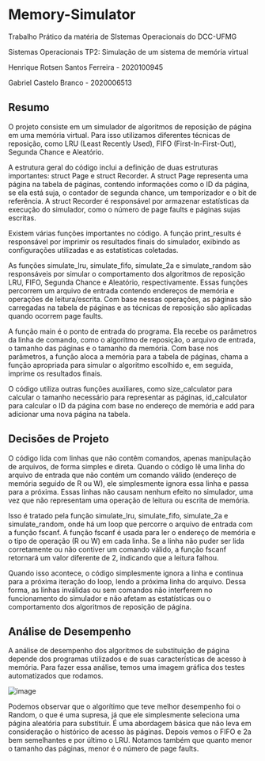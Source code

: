 # Memory-Simulator
Trabalho Prático da matéria de SIstemas Operacionais do DCC-UFMG

Sistemas Operacionais 
TP2: Simulação de um sistema de memória virtual 

Henrique Rotsen Santos Ferreira - 2020100945 

Gabriel Castelo Branco -  2020006513

## Resumo 

O projeto consiste em um simulador de algoritmos de reposição de página em uma memória virtual. Para isso utilizamos diferentes técnicas de reposição, como LRU (Least Recently Used), FIFO (First-In-First-Out), Segunda Chance e Aleatório. 

A estrutura geral do código inclui a definição de duas estruturas importantes: struct Page e struct Recorder. A struct Page representa uma página na tabela de páginas, contendo informações como o ID da página, se ela está suja, o contador de segunda chance, um temporizador e o bit de referência. A struct Recorder é responsável por armazenar estatísticas da execução do simulador, como o número de page faults e páginas sujas escritas. 

Existem várias funções importantes no código. A função print_results é responsável por imprimir os resultados finais do simulador, exibindo as configurações utilizadas e as estatísticas coletadas. 

As funções simulate_lru, simulate_fifo, simulate_2a e simulate_random são responsáveis por simular o comportamento dos algoritmos de reposição LRU, FIFO, Segunda Chance e Aleatório, respectivamente. Essas funções percorrem um arquivo de entrada contendo endereços de memória e operações de leitura/escrita. Com base nessas operações, as páginas são carregadas na tabela de páginas e as técnicas de reposição são aplicadas quando ocorrem page faults. 

A função main é o ponto de entrada do programa. Ela recebe os parâmetros da linha de comando, como o algoritmo de reposição, o arquivo de entrada, o tamanho das páginas e o tamanho da memória. Com base nos parâmetros, a função aloca a memória para a tabela de páginas, chama a função apropriada para simular o algoritmo escolhido e, em seguida, imprime os resultados finais. 

O código utiliza outras funções auxiliares, como size_calculator para calcular o tamanho necessário para representar as páginas, id_calculator para calcular o ID da página com base no endereço de memória e add para adicionar uma nova página na tabela. 

## Decisões de Projeto 

O código lida com linhas que não contêm comandos, apenas manipulação de arquivos, de forma simples e direta. Quando o código lê uma linha do arquivo de entrada que não contém um comando válido (endereço de memória seguido de R ou W), ele simplesmente ignora essa linha e passa para a próxima. Essas linhas não causam nenhum efeito no simulador, uma vez que não representam uma operação de leitura ou escrita de memória. 

Isso é tratado pela função simulate_lru, simulate_fifo, simulate_2a e simulate_random, onde há um loop que percorre o arquivo de entrada com a função fscanf. A função fscanf é usada para ler o endereço de memória e o tipo de operação (R ou W) em cada linha. Se a linha não puder ser lida corretamente ou não contiver um comando válido, a função fscanf retornará um valor diferente de 2, indicando que a leitura falhou. 

Quando isso acontece, o código simplesmente ignora a linha e continua para a próxima iteração do loop, lendo a próxima linha do arquivo. Dessa forma, as linhas inválidas ou sem comandos não interferem no funcionamento do simulador e não afetam as estatísticas ou o comportamento dos algoritmos de reposição de página. 

## Análise de Desempenho 

A análise de desempenho dos algoritmos de substituição de página depende dos programas utilizados e de suas características de acesso à memória. Para fazer essa análise, temos uma imagem gráfica dos testes automatizados que rodamos.

![image](https://github.com/Gcastelo01/Memory-Simulator/assets/65979183/a7024337-b89e-4414-b0e5-676971ba0f59)

Podemos observar que o algorítimo que teve melhor desempenho foi o Random, o que é uma supresa, já que ele simplesmente seleciona uma página aleatória para substituir. É uma abordagem básica que não leva em consideração o histórico de acesso às páginas. Depois vemos o FIFO e 2a bem semelhantes e por último o LRU.
Notamos também que quanto menor o tamanho das páginas, menor é o número de page faults.
